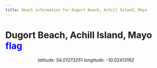 ```yaml
---
title: Beach information for Dugort Beach, Achill Island, Mayo
---
```

# Dugort Beach, Achill Island, Mayo <span class="material-icons" style="color: blue;">flag</span>

<div align="center"><i>latitude: 54.01273251 longitude: -10.02413192</i></div>